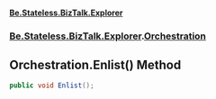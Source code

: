 #### [Be.Stateless.BizTalk.Explorer](README.md 'README')
### [Be.Stateless.BizTalk.Explorer](Be.Stateless.BizTalk.Explorer.md 'Be.Stateless.BizTalk.Explorer').[Orchestration](Orchestration.md 'Be.Stateless.BizTalk.Explorer.Orchestration')

## Orchestration.Enlist() Method

```csharp
public void Enlist();
```